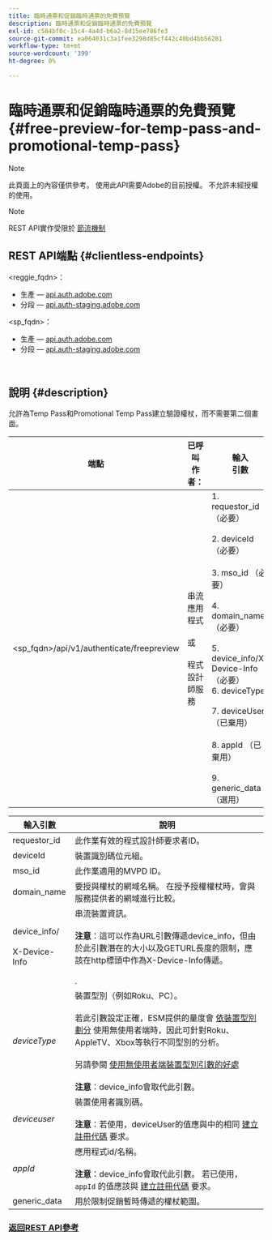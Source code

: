 ```yaml
---
title: 臨時通票和促銷臨時通票的免費預覽
description: 臨時通票和促銷臨時通票的免費預覽
exl-id: c584bf0c-15c4-4a4d-b6a2-8d15ee786fe3
source-git-commit: ea064031c3a1fee3298d85cf442c40bd4bb56281
workflow-type: tm+mt
source-wordcount: '399'
ht-degree: 0%

---
```


# 臨時通票和促銷臨時通票的免費預覽 {#free-preview-for-temp-pass-and-promotional-temp-pass}

>[!NOTE]
>
>此頁面上的內容僅供參考。 使用此API需要Adobe的目前授權。 不允許未經授權的使用。

>[!NOTE]
>
> REST API實作受限於 [節流機制](/help/authentication/throttling-mechanism.md)

## REST API端點 {#clientless-endpoints}

&lt;reggie_fqdn>：

* 生產 —  [api.auth.adobe.com](http://api.auth.adobe.com/)
* 分段 —  [api.auth-staging.adobe.com](http://api.auth-staging.adobe.com/)

&lt;sp_fqdn>：

* 生產 —  [api.auth.adobe.com](http://api.auth.adobe.com/)
* 分段 —  [api.auth-staging.adobe.com](http://api.auth-staging.adobe.com/)

</br>

## 說明 {#description}

允許為Temp Pass和Promotional Temp Pass建立驗證權杖，而不需要第二個畫面。


| 端點 | 已呼叫  </br>作者： | 輸入   </br>引數 | HTTP  </br>方法 | 回應 | HTTP  </br>回應 |
| --- | --- | --- | --- | --- | --- |
| &lt;sp_fqdn>/api/v1/authenticate/freepreview | 串流應用程式</br></br>或</br></br>程式設計師服務 | 1. requestor_id （必要）</br>    </br>2.  deviceId （必要）</br>    </br>3.  mso_id （必要）</br>    </br>4.  domain_name （必要）</br>    </br>5.  device_info/X-Device-Info （必要）</br>6.  deviceType</br>    </br>7.  deviceUser （已棄用）</br>    </br>8.  appId （已棄用）</br>    </br>9.  generic_data （選用） | POST | 成功的回應將是「204無內容」，這表示已成功建立權杖，並已準備好用於授權流程。 | 204 — 無內容   </br>400 — 錯誤請求 |

<div>


| 輸入引數 | 說明 |
| --- | --- |
| requestor_id | 此作業有效的程式設計師要求者ID。 |
| deviceId | 裝置識別碼位元組。 |
| mso_id | 此作業適用的MVPD ID。 |
| domain_name | 要授與權杖的網域名稱。 在授予授權權杖時，會與服務提供者的網域進行比較。 |
| device_info/</br></br>X-Device-Info | 串流裝置資訊。</br></br>**注意**：這可以作為URL引數傳遞device_info，但由於此引數潛在的大小以及GETURL長度的限制，應該在http標頭中作為X-Device-Info傳遞。 </br></br><!--See the full details in [Passing Device and Connection Information](http://tve.helpdocsonline.com/passing-device-information)-->. |
| _deviceType_ | 裝置型別（例如Roku、PC）。</br></br>若此引數設定正確，ESM提供的量度會 [依裝置型別劃分](/help/authentication/entitlement-service-monitoring-overview.md#clientless_device_type) 使用無使用者端時，因此可針對Roku、AppleTV、Xbox等執行不同型別的分析。</br></br>另請參閱 [使用無使用者端裝置型別引數的好處&#x200B;](/help/authentication/benefits-of-using-the-clientless-devicetype-parameter-in-pass-metrics.md)</br></br>**注意**：device_info會取代此引數。 |
| _deviceuser_ | 裝置使用者識別碼。</br></br>**注意**：若使用，deviceUser的值應與中的相同 [建立註冊代碼](/help/authentication/registration-code-request.md) 要求。 |
| _appId_ | 應用程式id/名稱。 </br></br>**注意**：device_info會取代此引數。 若已使用， `appId` 的值應該與 [建立註冊代碼](/help/authentication/registration-code-request.md) 要求。 |
| generic_data | 用於限制促銷暫時傳遞的權杖範圍。 |


### [返回REST API參考](/help/authentication/rest-api-reference.md)
